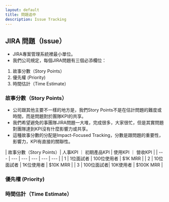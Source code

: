 ```yaml
---
layout: default
title: 問題追中
description: Issue Tracking
---
```


## JIRA 問題（Issue）

* JIRA專案管理系統裡最小單位。
* 我們公司規定，每個JIRA問題有三個必添欄位：

1. 故事分數（Story Points）
1. 優先權 (Priority)
1. 時間估計（Time Estimate）


### 故事分數（Story Points）

* 公司跟其他主要不一樣的地方是，我們Story Points不是在估計問題的難度或時間，而是問題對於團隊KPI的共享。
* 我們希望避免的事團隊JIRA問題一大堆，完成很多，大家很忙，但是其實問題對團隊達到KPI沒有什麼影響力或共享。
* 這種故事分數的分配是Impact-Focused Tracking，分數是跟問題的重要性，影響力，KPI有直接的關聯性。

| 故事分數（Story Points）| 人事KPI ｜ 初期產品KPI | 使用KPI ｜ 營收KPI |
| --- | --- | --- | --- | --- | --- |
| 1 | 1位面試者 | 100位使用者 | $1K MRR |
| 2 | 10位面試者 | 1K位使用者 | $10K MRR |
| 3 | 100位面試者| 10K使用者 | $100K MRR |

### 優先權 (Priority)
### 時間估計（Time Estimate）
